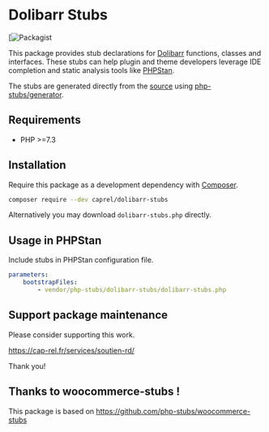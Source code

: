 # Dolibarr Stubs

[![Packagist](https://packagist.org/packages/caprel/dolibarr-stubs)

This package provides stub declarations for [Dolibarr](https://dolibarr.org/)
functions, classes and interfaces.
These stubs can help plugin and theme developers leverage IDE completion
and static analysis tools like [PHPStan](https://github.com/phpstan/phpstan).

The stubs are generated directly from the [source](https://github.com/dolibarr/dolibarr)
using [php-stubs/generator](https://github.com/php-stubs/generator).

## Requirements

- PHP >=7.3

## Installation

Require this package as a development dependency with [Composer](https://getcomposer.org).

```bash
composer require --dev caprel/dolibarr-stubs
```

Alternatively you may download `dolibarr-stubs.php` directly.

## Usage in PHPStan

Include stubs in PHPStan configuration file.

```yaml
parameters:
    bootstrapFiles:
        - vendor/php-stubs/dolibarr-stubs/dolibarr-stubs.php
```

## Support package maintenance

Please consider supporting this work.

https://cap-rel.fr/services/soutien-rd/

Thank you!


## Thanks to woocommerce-stubs !

This package is based on https://github.com/php-stubs/woocommerce-stubs
